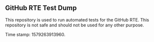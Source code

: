 ## GitHub RTE Test Dump

This repository is used to run automated tests for the GitHub RTE.
This repository is not safe and should not be used for any other purpose.

Time stamp: 1579263913960.
